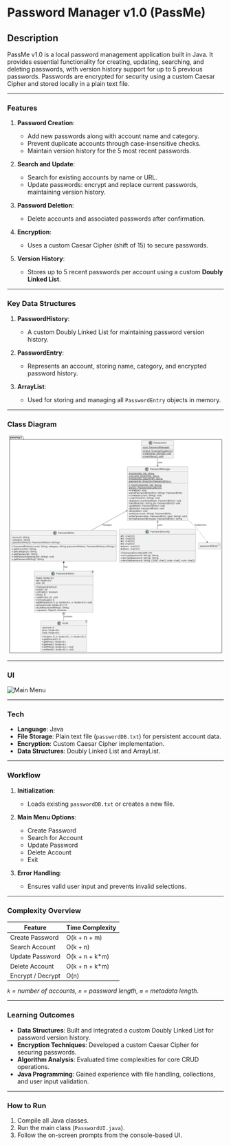 # Password Manager v1.0 (PassMe)

## Description  

PassMe v1.0 is a local password management application built in Java. It provides essential functionality for creating, updating, searching, and deleting passwords, with version history support for up to 5 previous passwords. Passwords are encrypted for security using a custom Caesar Cipher and stored locally in a plain text file.

---

### Features  

1. **Password Creation**:  
   - Add new passwords along with account name and category.  
   - Prevent duplicate accounts through case-insensitive checks.  
   - Maintain version history for the 5 most recent passwords.  

2. **Search and Update**:  
   - Search for existing accounts by name or URL.  
   - Update passwords: encrypt and replace current passwords, maintaining version history.  

3. **Password Deletion**:  
   - Delete accounts and associated passwords after confirmation.  

4. **Encryption**:  
   - Uses a custom Caesar Cipher (shift of 15) to secure passwords.  

5. **Version History**:  
   - Stores up to 5 recent passwords per account using a custom **Doubly Linked List**.  

---

### Key Data Structures  

1. **PasswordHistory**:  
   - A custom Doubly Linked List for maintaining password version history.  

2. **PasswordEntry**:  
   - Represents an account, storing name, category, and encrypted password history.  

3. **ArrayList**:  
   - Used for storing and managing all `PasswordEntry` objects in memory.  

---

### Class Diagram

![Class Diagram](images/PassMe1.0_Class_Diagram.png)

---

### UI

![Main Menu](images/PassMe1.0_Main_Menu.png)

---

### Tech  

- **Language**: Java  
- **File Storage**: Plain text file (`passwordDB.txt`) for persistent account data.  
- **Encryption**: Custom Caesar Cipher implementation.  
- **Data Structures**: Doubly Linked List and ArrayList.  

---

### Workflow  

1. **Initialization**:  
   - Loads existing `passwordDB.txt` or creates a new file.  

2. **Main Menu Options**:  
   - Create Password  
   - Search for Account  
   - Update Password  
   - Delete Account  
   - Exit  

3. **Error Handling**:  
   - Ensures valid user input and prevents invalid selections.  

---

### Complexity Overview  

| Feature                | Time Complexity         |  
|------------------------|--------------------------|  
| Create Password        | O(k + n + m)            |  
| Search Account         | O(k + n)                |  
| Update Password        | O(k + n + k*m)          |  
| Delete Account         | O(k + n + k*m)          |  
| Encrypt / Decrypt      | O(n)                    |  

*`k` = number of accounts, `n` = password length, `m` = metadata length.*  

---

### Learning Outcomes  

- **Data Structures**: Built and integrated a custom Doubly Linked List for password version history.  
- **Encryption Techniques**: Developed a custom Caesar Cipher for securing passwords.  
- **Algorithm Analysis**: Evaluated time complexities for core CRUD operations.  
- **Java Programming**: Gained experience with file handling, collections, and user input validation.  

---

### How to Run  

1. Compile all Java classes.  
2. Run the main class (`PasswordUI.java`).  
3. Follow the on-screen prompts from the console-based UI.
